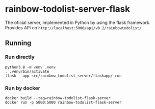 # rainbow-todolist-server-flask

The oficial server, implemented in Python by using the flask framework. Provides API on `http://localhost:5000/api/v0.2/rainbowtodolist/`.

## Running
### Run directly

    python3.8 -m venv .venv
    . .venv/bin/activate
    flask --app src/rainbow_todolist_server/flaskapp/ run

### Run by docker

    docker build --tag=rainbow-todolist-flask-server
    docker run -p 5000:5000 rainbow-todolist-flask-server

    

